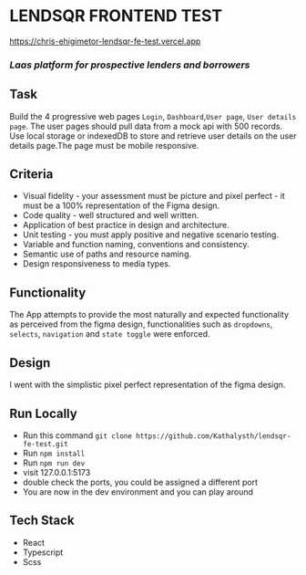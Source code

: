 # LENDSQR FRONTEND TEST

https://chris-ehigimetor-lendsqr-fe-test.vercel.app

### _Laas platform for prospective lenders and borrowers_

## Task

Build the 4 progressive web pages `Login`, `Dashboard`,`User page`, `User details page`. The user pages should pull data from a mock api with 500 records. Use local storage or indexedDB to store and retrieve user details on the user details page.The page must be mobile responsive.

## Criteria

- Visual fidelity - your assessment must be picture and pixel perfect - it must be a 100% representation of the Figma design.
- Code quality - well structured and well written.
- Application of best practice in design and architecture.
- Unit testing - you must apply positive and negative scenario testing.
- Variable and function naming, conventions and consistency.
- Semantic use of paths and resource naming.
- Design responsiveness to media types.

## Functionality

The App attempts to provide the most naturally and expected functionality as perceived from the figma design, functionalities such as `dropdowns`, `selects`, `navigation` and `state toggle` were enforced.

## Design

I went with the simplistic pixel perfect representation of the figma design.

## Run Locally

- Run this command `git clone https://github.com/Kathalysth/lendsqr-fe-test.git`
- Run `npm install`
- Run `npm run dev`
- visit 127.0.0.1:5173
- double check the ports, you could be assigned a different port
- You are now in the dev environment and you can play around

## Tech Stack

- React
- Typescript
- Scss

